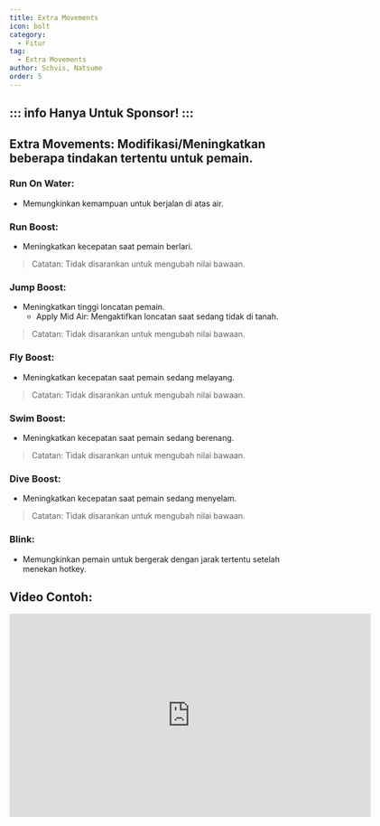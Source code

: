 ```yaml
---
title: Extra Movements
icon: bolt
category:
  - Fitur
tag:
  - Extra Movements
author: Schvis, Natsume
order: 5
---
```

::: info Hanya Untuk Sponsor!
:::
---
## Extra Movements: Modifikasi/Meningkatkan beberapa tindakan tertentu untuk pemain.
### Run On Water:
- Memungkinkan kemampuan untuk berjalan di atas air.
### Run Boost:
- Meningkatkan kecepatan saat pemain berlari.
> Catatan: Tidak disarankan untuk mengubah nilai bawaan.
### Jump Boost:
- Meningkatkan tinggi loncatan pemain.
    - Apply Mid Air: Mengaktifkan loncatan saat sedang tidak di tanah.
> Catatan: Tidak disarankan untuk mengubah nilai bawaan.
### Fly Boost:
- Meningkatkan kecepatan saat pemain sedang melayang.
> Catatan: Tidak disarankan untuk mengubah nilai bawaan.
### Swim Boost: 
- Meningkatkan kecepatan saat pemain sedang berenang.
> Catatan: Tidak disarankan untuk mengubah nilai bawaan.
### Dive Boost:
- Meningkatkan kecepatan saat pemain sedang menyelam.
> Catatan: Tidak disarankan untuk mengubah nilai bawaan.
### Blink:
- Memungkinkan pemain untuk bergerak dengan jarak tertentu setelah menekan hotkey.

## Video Contoh:

<div class="iframe-container"><iframe width="640" height="360" src="https://www.youtube.com/embed/wMd9icqhFQg?list=PL5eI1Tb64p56g27qfYk7VuFTz4FK6YrKa" title="Korepi - Extra Movement (Sponsor)" frameborder="0" allow="accelerometer; autoplay; clipboard-write; encrypted-media; gyroscope; picture-in-picture; web-share" allowfullscreen></iframe></div>